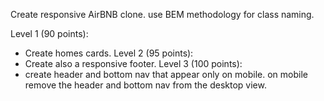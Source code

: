 Create responsive AirBNB clone.
use BEM methodology for class naming.

Level 1  (90 points):
- Create homes cards.
Level 2 (95 points):
- Create also a responsive footer.
Level 3 (100 points):
- create header and bottom nav that appear only on mobile. on mobile remove the header and bottom nav from the desktop view.